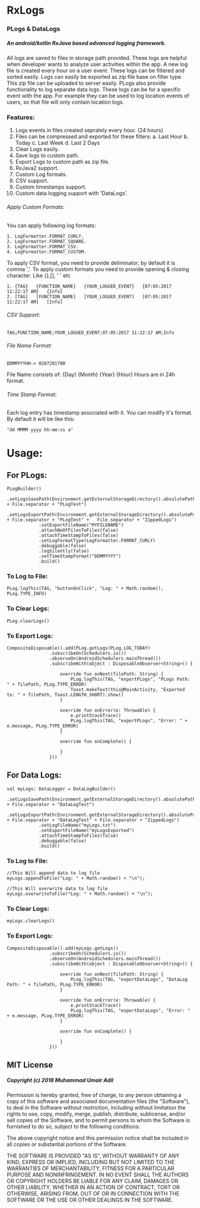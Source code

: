 # RxLogs
### PLogs & DataLogs
##### An android/kotlin RxJava based advanced logging framework. 

All logs are saved to files in storage path provided. These logs are helpful when developer wants to analyze user activities within the app. A new log file is created every hour on a user event. These logs can be filtered and sorted easily. Logs can easily be exported as zip file base on filter type. This zip file can be uploaded to server easily. PLogs also provide functionality to log separate data logs. These logs can be for a specific event with the app. For example they can be used to log location events of users, so that file will only contain location logs.

### Features:
1. Logs events in files created seprately every hour. (24 hours)
2. Files can be compressed and exported for these filters:
     a. Last Hour
     b. Today
     c. Last Week
     d. Last 2 Days
3. Clear Logs easily.
4. Save logs to custom path.
5. Export Logs to custom path as zip file.
6. RxJava2 support.
7. Custom Log formats.
8. CSV support.
9. Custom timestamps support.
10. Custom data logging support with 'DataLogs'.
  

###### Apply Custom Formats:

You can apply following log formats:

    1. LogFormatter.FORMAT_CURLY.
    2. LogFormatter.FORMAT_SQUARE.
    3. LogFormatter.FORMAT_CSV.
    4. LogFormatter.FORMAT_CUSTOM.

To apply CSV format, you need to provide deliminator, by default it is comma ','.
To apply custom formats you need to provide opening & closing character. Like {},[], ' ' etc

    1. {TAG}   {FUNCTION_NAME}   {YOUR_LOGGED_EVENT}   {07:05:2017 11:22:17 AM}   {Info}
    2. [TAG]   [FUNCTION_NAME]   [YOUR_LOGGED_EVENT]   [07:05:2017 11:22:17 AM]   [Info]

###### CSV Support:
    TAG;FUNCTION_NAME;YOUR_LOGGED_EVENT;07:05:2017 11:22:17 AM;Info

###### File Name Format:
    DDMMYYYHH-> 0207201700

File Name consists of: {Day} {Month} {Year} {Hour} Hours are in 24h format.

###### Time Stamp Format:

Each log entry has timestamp associated with it. You can modify it's format. 
By default it will be like this:

    "dd MMMM yyyy hh:mm:ss a"

# Usage:

## For PLogs:

    PLogBuilder()
                .setLogsSavePath(Environment.getExternalStorageDirectory().absolutePath + File.separator + "PLogTest")
                .setLogsExportPath(Environment.getExternalStorageDirectory().absolutePath + File.separator + "PLogTest" +   File.separator + "ZippedLogs")
                .setExportFileName("MYFILENAME")
                .attachNoOfFilesToFiles(false)
                .attachTimeStampToFiles(false)
                .setLogFormatType(LogFormatter.FORMAT_CURLY)
                .debuggable(false)
                .logSilently(false)
                .setTimeStampFormat("DDMMYYYY")
                .build()
                
### To Log to File:
    PLog.logThis(TAG, "buttonOnClick", "Log: " + Math.random(), PLog.TYPE_INFO)
    
### To Clear Logs:
    PLog.clearLogs()
              
### To Export Logs:    

    CompositeDisposable().add(PLog.getLogs(PLog.LOG_TODAY)
                    .subscribeOn(Schedulers.io())
                    .observeOn(AndroidSchedulers.mainThread())
                    .subscribeWith(object : DisposableObserver<String>() {

                        override fun onNext(filePath: String) {
                            PLog.logThis(TAG, "exportPLogs", "PLogs Path: " + filePath, PLog.TYPE_ERROR)
                            Toast.makeText(this@MainActivity, "Exported to: " + filePath, Toast.LENGTH_SHORT).show()
                        }

                        override fun onError(e: Throwable) {
                            e.printStackTrace()
                            PLog.logThis(TAG, "exportPLogs", "Error: " + e.message, PLog.TYPE_ERROR)
                        }

                        override fun onComplete() {

                        }
                    }))
                
## For Data Logs:

    val myLogs: DataLogger = DataLogBuilder()
                .setLogsSavePath(Environment.getExternalStorageDirectory().absolutePath + File.separator + "DataLogTest")
                .setLogsExportPath(Environment.getExternalStorageDirectory().absolutePath + File.separator + "DataLogTest" + File.separator + "ZippedLogs")
                .setLogFileName("myLogs.txt")
                .setExportFileName("myLogsExported")
                .attachTimeStampToFiles(false)
                .debuggable(false)
                .build()

### To Log to File:
    
    //This Will append data to log file
    myLogs.appendToFile("Log: " + Math.random() + "\n");
    
    //This Will overwrite data to log file
    myLogs.overwriteToFile("Log: " + Math.random() + "\n");
    
### To Clear Logs:
    myLogs.clearLogs()
    
### To Export Logs:  

    CompositeDisposable().add(myLogs.getLogs()
                    .subscribeOn(Schedulers.io())
                    .observeOn(AndroidSchedulers.mainThread())
                    .subscribeWith(object : DisposableObserver<String>() {

                        override fun onNext(filePath: String) {
                            PLog.logThis(TAG, "exportDataLogs", "DataLog Path: " + filePath, PLog.TYPE_ERROR)
                        }

                        override fun onError(e: Throwable) {
                            e.printStackTrace()
                            PLog.logThis(TAG, "exportDataLogs", "Error: " + e.message, PLog.TYPE_ERROR)
                        }

                        override fun onComplete() {

                        }
                    }))
                
                
## MIT License

##### Copyright (c) 2018 Muhammad Umair Adil

Permission is hereby granted, free of charge, to any person obtaining a copy of this software and associated documentation files (the "Software"), to deal in the Software without restriction, including without limitation the rights to use, copy, modify, merge, publish, distribute, sublicense, and/or sell copies of the Software, and to permit persons to whom the Software is furnished to do so, subject to the following conditions:

The above copyright notice and this permission notice shall be included in all copies or substantial portions of the Software.

THE SOFTWARE IS PROVIDED "AS IS", WITHOUT WARRANTY OF ANY KIND, EXPRESS OR IMPLIED, INCLUDING BUT NOT LIMITED TO THE WARRANTIES OF MERCHANTABILITY, FITNESS FOR A PARTICULAR PURPOSE AND NONINFRINGEMENT. IN NO EVENT SHALL THE AUTHORS OR COPYRIGHT HOLDERS BE LIABLE FOR ANY CLAIM, DAMAGES OR OTHER LIABILITY, WHETHER IN AN ACTION OF CONTRACT, TORT OR OTHERWISE, ARISING FROM, OUT OF OR IN CONNECTION WITH THE SOFTWARE OR THE USE OR OTHER DEALINGS IN THE SOFTWARE.

